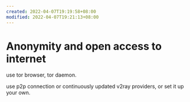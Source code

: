 ```yaml
---
created: 2022-04-07T19:19:58+08:00
modified: 2022-04-07T19:21:13+08:00
---
```


# Anonymity and open access to internet

use tor browser, tor daemon.

use p2p connection or continuously updated v2ray providers, or set it up your own.
